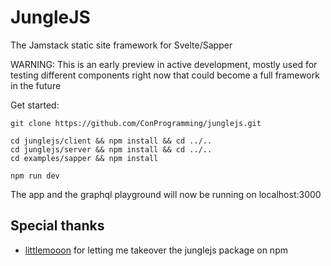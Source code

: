# JungleJS
The Jamstack static site framework for Svelte/Sapper

WARNING: This is an early preview in active development, mostly used for testing different components right now that could become a full framework in the future

Get started:
```
git clone https://github.com/ConProgramming/junglejs.git

cd junglejs/client && npm install && cd ../..
cd junglejs/server && npm install && cd ../..
cd examples/sapper && npm install

npm run dev
```

The app and the graphql playground will now be running on localhost:3000

## Special thanks
 - [littlemooon](https://www.npmjs.com/~littlemooon) for letting me takeover the junglejs package on npm

